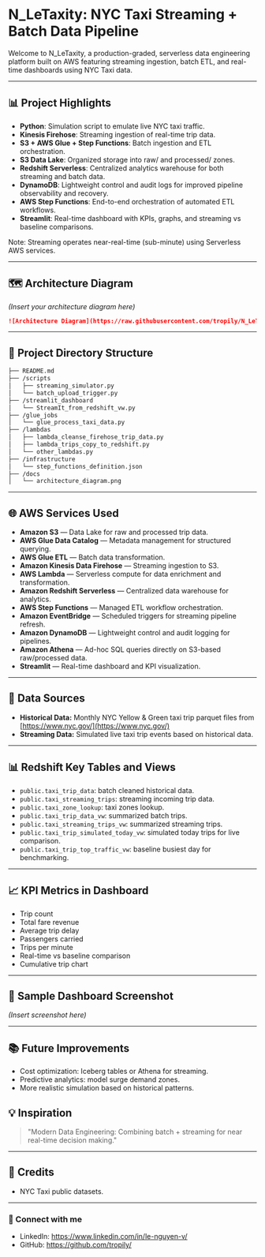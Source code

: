 # N\_LeTaxity: NYC Taxi Streaming + Batch Data Pipeline

Welcome to N\_LeTaxity, a production-graded, serverless data engineering platform built on AWS featuring streaming ingestion, batch ETL, and real-time dashboards using NYC Taxi data.

---

## 📊 Project Highlights

* **Python**: Simulation script to emulate live NYC taxi traffic.
* **Kinesis Firehose**: Streaming ingestion of real-time trip data.
* **S3 + AWS Glue + Step Functions**: Batch ingestion and ETL orchestration.
* **S3 Data Lake**: Organized storage into raw/ and processed/ zones.
* **Redshift Serverless**: Centralized analytics warehouse for both streaming and batch data.
* **DynamoDB**: Lightweight control and audit logs for improved pipeline observability and recovery.
* **AWS Step Functions**: End-to-end orchestration of automated ETL workflows.
* **Streamlit**: Real-time dashboard with KPIs, graphs, and streaming vs baseline comparisons.

Note: Streaming operates near-real-time (sub-minute) using Serverless AWS services.

---

## 🗺️ Architecture Diagram

*(Insert your architecture diagram here)*

```markdown
![Architecture Diagram](https://raw.githubusercontent.com/tropily/N_LeTaxity/main/docs/Architecture-Diagram.jpg)
```

---

## 📂 Project Directory Structure

```markdown
├── README.md
├── /scripts
│   ├── streaming_simulator.py
│   └── batch_upload_trigger.py
├── /streamlit_dashboard
│   └── StreamIt_from_redshift_vw.py
├── /glue_jobs
│   └── glue_process_taxi_data.py
├── /lambdas
│   ├── lambda_cleanse_firehose_trip_data.py
│   ├── lambda_trips_copy_to_redshift.py
│   └── other_lambdas.py
├── /infrastructure
│   └── step_functions_definition.json
├── /docs
│   └── architecture_diagram.png
```

---

## 🌐 AWS Services Used

* **Amazon S3** — Data Lake for raw and processed trip data.
* **AWS Glue Data Catalog** — Metadata management for structured querying.
* **AWS Glue ETL** — Batch data transformation.
* **Amazon Kinesis Data Firehose** — Streaming ingestion to S3.
* **AWS Lambda** — Serverless compute for data enrichment and transformation.
* **Amazon Redshift Serverless** — Centralized data warehouse for analytics.
* **AWS Step Functions** — Managed ETL workflow orchestration.
* **Amazon EventBridge** — Scheduled triggers for streaming pipeline refresh.
* **Amazon DynamoDB** — Lightweight control and audit logging for pipelines.
* **Amazon Athena** — Ad-hoc SQL queries directly on S3-based raw/processed data.
* **Streamlit** — Real-time dashboard and KPI visualization.

---

## 📂 Data Sources

* **Historical Data:** Monthly NYC Yellow & Green taxi trip parquet files from [https://www.nyc.gov/](https://www.nyc.gov/)
* **Streaming Data:** Simulated live taxi trip events based on historical data.

---

## 📊 Redshift Key Tables and Views

* `public.taxi_trip_data`: batch cleaned historical data.
* `public.taxi_streaming_trips`: streaming incoming trip data.
* `public.taxi_zone_lookup`: taxi zones lookup.
* `public.taxi_trip_data_vw`: summarized batch trips.
* `public.taxi_streaming_trips_vw`: summarized streaming trips.
* `public.taxi_trip_simulated_today_vw`: simulated today trips for live comparison.
* `public.taxi_trip_top_traffic_vw`: baseline busiest day for benchmarking.

---

## 📈 KPI Metrics in Dashboard

* Trip count
* Total fare revenue
* Average trip delay
* Passengers carried
* Trips per minute
* Real-time vs baseline comparison
* Cumulative trip chart

---

## 📸 Sample Dashboard Screenshot

*(Insert screenshot here)*

---

## 📚 Future Improvements

* Cost optimization: Iceberg tables or Athena for streaming.
* Predictive analytics: model surge demand zones.
* More realistic simulation based on historical patterns.


## 💡 Inspiration

> "Modern Data Engineering: Combining batch + streaming for near real-time decision making."

---

## 💬 Credits

* NYC Taxi public datasets.


---

### 🔗 Connect with me

* LinkedIn: https://www.linkedin.com/in/le-nguyen-v/
* GitHub: https://github.com/tropily/
